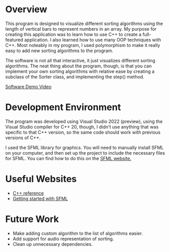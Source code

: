 # Overview

This program is designed to visualize different sorting algorithms using the length of vertical bars to represent numbers in an array. My purpose for creating this application was to learn how to use C++ to create a full-featured application. I also learned how to use many OOP techniques with C++. Most noteably in my program, I used polymorphism to make it really easy to add new sorting algorithms to the program.

The software is not all that interactive, it just visualizes different sorting algorithms. The neat thing about the program, though, is that you can implement your own sorting algorithms with relative ease by creating a subclass of the Sorter class, and implementing the step() method.

[Software Demo Video](https://youtu.be/j0_LjtEMtOA)

# Development Environment

The program was developed using Visual Studio 2022 (preview), using the Visual Studio compiler for C++ 20, though, I didn't use anything that was specific to that C++ version, so the same code should work with previous versions of C++.

I used the SFML library for graphics. You will need to manually install SFML on your computer, and then set up the project to include the necessary files for SFML. You can find how to do this on the [SFML website.](https://www.sfml-dev.org/tutorials/2.5/)

# Useful Websites

* [C++ reference](https://www.cplusplus.com/reference/)
* [Getting started with SFML](https://www.sfml-dev.org/tutorials/2.5/)

# Future Work

* Make adding custom algorithm to the list of algorithms easier.
* Add support for audio representation of sorting.
* Clean up unnecessary dependencies.